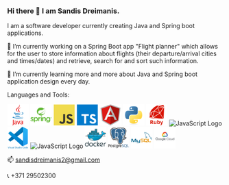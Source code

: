 ### Hi there 👋 I am Sandis Dreimanis.

I am a software developer currently creating Java and Spring boot applications.

🔭 I’m currently working on a Spring Boot app "Flight planner" which allows for the user to store information about flights (their departure/arrival cities and times/dates) and retrieve, search for and sort such information.

🌱 I’m currently learning more and more about Java and Spring boot application design every day.

Languages and Tools: 

<img src="https://github.com/devicons/devicon/blob/master/icons/java/java-original-wordmark.svg" alt="Java Logo" width="50" height="50" /> <img src="https://github.com/devicons/devicon/blob/master/icons/spring/spring-original-wordmark.svg" alt="JavaScript Logo" width="50" height="50" /> <img src="https://github.com/devicons/devicon/blob/master/icons/javascript/javascript-original.svg" alt="JavaScript Logo" width="50" height="50" /> <img src="https://github.com/devicons/devicon/blob/master/icons/typescript/typescript-original.svg" alt="JavaScript Logo" width="50" height="50" /> <img src="https://github.com/devicons/devicon/blob/master/icons/angularjs/angularjs-original.svg" alt="JavaScript Logo" width="50" height="50" /> <img src="https://github.com/devicons/devicon/blob/master/icons/python/python-original.svg" alt="JavaScript Logo" width="50" height="50" /> <img
src="https://github.com/devicons/devicon/blob/master/icons/ruby/ruby-plain-wordmark.svg" alt="Ruby Logo" width="50" height="50" /> <img src="https://cdn.worldvectorlogo.com/logos/intellij-idea-1.svg" alt="JavaScript Logo" width="50" height="50" /> <img src="https://github.com/devicons/devicon/blob/master/icons/vscode/vscode-original-wordmark.svg" alt="JavaScript Logo" width="50" height="50" /> <img src="https://cdn.worldvectorlogo.com/logos/postman.svg" alt="JavaScript Logo" width="50" height="50" /> <img
src="https://github.com/devicons/devicon/blob/master/icons/docker/docker-original-wordmark.svg" alt="Docker Logo" width="50" height="50" /> <img
src="https://github.com/devicons/devicon/blob/master/icons/postgresql/postgresql-original-wordmark.svg" alt="PostgreSQL Logo" width="50" height="50" /> <img
src="https://github.com/devicons/devicon/blob/master/icons/mysql/mysql-original-wordmark.svg" alt="MySQL Logo" width="50" height="50" /> <img
src="https://github.com/devicons/devicon/blob/master/icons/googlecloud/googlecloud-original-wordmark.svg" alt="MySQL Logo" width="50" height="50" />

📫 sandisdreimanis2@gmail.com 

📞 +371 29502300
<!--
**SandisD1/SandisD1** is a ✨ _special_ ✨ repository because its `README.md` (this file) appears on your GitHub profile.



Here are some ideas to get you started:

- 🔭 I’m currently working on ...
- 🌱 I’m currently learning ...
- 👯 I’m looking to collaborate on ...
- 🤔 I’m looking for help with ...
- 💬 Ask me about ...
- 📫 How to reach me: ...
- 😄 Pronouns: ...
- ⚡ Fun fact: ...
-->
